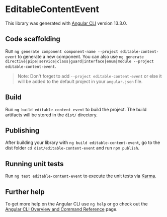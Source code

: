 # EditableContentEvent

This library was generated with [Angular CLI](https://github.com/angular/angular-cli) version 13.3.0.

## Code scaffolding

Run `ng generate component component-name --project editable-content-event` to generate a new component. You can also use `ng generate directive|pipe|service|class|guard|interface|enum|module --project editable-content-event`.

> Note: Don't forget to add `--project editable-content-event` or else it will be added to the default project in your `angular.json` file.

## Build

Run `ng build editable-content-event` to build the project. The build artifacts will be stored in the `dist/` directory.

## Publishing

After building your library with `ng build editable-content-event`, go to the dist folder `cd dist/editable-content-event` and run `npm publish`.

## Running unit tests

Run `ng test editable-content-event` to execute the unit tests via [Karma](https://karma-runner.github.io).

## Further help

To get more help on the Angular CLI use `ng help` or go check out the [Angular CLI Overview and Command Reference](https://angular.io/cli) page.
